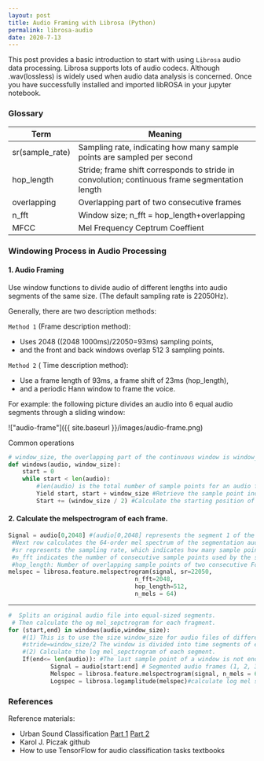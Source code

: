 ```yaml
---
layout: post
title: Audio Framing with Librosa (Python)
permalink: librosa-audio
date: 2020-7-13
---
```



This post provides a basic introduction to start with using ``Librosa`` audio data processing. Librosa supports lots of audio codecs. Although .wav(lossless) is widely used when audio data analysis is concerned. Once you have successfully installed and imported libROSA in your jupyter notebook.

### Glossary

|  Term | Meaning  |
|------------------|----------|
| sr(sample_rate)  | Sampling rate, indicating how many sample points are sampled per second   |
| hop_length  | Stride; frame shift corresponds to stride in convolution; continuous frame segmentation length  |
| overlapping  | Overlapping part of two consecutive frames   |
| n_fft | Window size; n_fft = hop_length+overlapping   |
| MFCC| Mel Frequency Ceptrum Coeffient  |

### Windowing Process in Audio Processing

 
#### 1. Audio Framing 
   
Use window functions to divide audio of different lengths into audio segments of the same size. (The default sampling rate is 22050Hz).

Generally, there are two description methods:

``Method 1`` (Frame description method):

* Uses 2048 ((2048 1000ms)/22050=93ms) sampling points, 
* and the front and back windows overlap 512 3 sampling points.


``Method 2`` ( Time description method): 

* Use a frame length of 93ms, a frame shift of 23ms (hop_length), 
* and a periodic Hann window to frame the voice.


For example: the following picture divides an audio into 6 equal audio segments through a sliding window:

!["audio-frame"]({{ site.baseurl }}/images/audio-frame.png)

Common operations
```python
# window_size, the overlapping part of the continuous window is window_size/2
def windows(audio, window_size):
    start = 0
    while start < len(audio):
        #len(audio) is the total number of sample points for an audio file.
        Yield start, start + window_size #Retrieve the sample point index index of length window_size
        Start += (window_size / 2) #Calculate the starting position of the next segment
```                 

#### 2. Calculate the melspectrogram of each frame.

```python
Signal = audio[0,2048] #(audio[0,2048] represents the segment 1 of the segment in the graph
 #Next row calculates the 64-order mel spectrum of the segmentation audio[0,2048]
 #sr represents the sampling rate, which indicates how many sample points are sampled in one second.
 #n_fft indicates the number of consecutive sample points used by the short-time Fourier transform
 #hop_length: Number of overlapping sample points of two consecutive Fourier changes
melspec = librosa.feature.melspectrogram(signal, sr=22050,
                                    n_fft=2048, 
                                    hop_length=512, 
                                    n_mels = 64) 
```
----

```python
#  Splits an original audio file into equal-sized segments.
 # Then calculate the og mel_sepctrogram for each fragment.
for (start,end) in windows(audio,window_size):
    #(1) This is to use the size window_size for audio files of different sizes.
    #stride=window_size/2 The window is divided into time segments of equal size.
    #(2) Calculate the log mel_sepctrogram of each segment.
    If(end<= len(audio)): #The last sample point of a window is not enough
            Signal = audio[start:end] # Segmented audio frames (1, 2, 3, 4, 5, 6 in the figure)
            Melspec = librosa.feature.melspectrogram(signal, n_mels = 64) #Calculate the mel spectrum of each segment
            Logspec = librosa.logamplitude(melspec)#calculate log mel spectrum
```                                         

### References

Reference materials:

* Urban Sound Classification [Part 1](http://aqibsaeed.github.io/2016-09-03-urban-sound-classification-part-1/) [Part 2](http://aqibsaeed.github.io/2016-09-24-urban-sound-classification-part-2/)
* Karol J. Piczak github
* How to use TensorFlow for audio classification tasks textbooks

